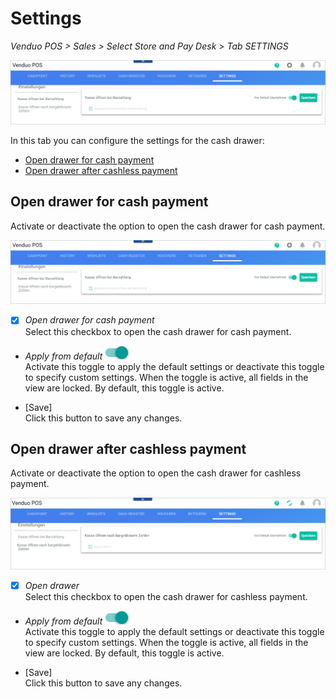 # Settings

*Venduo POS > Sales > Select Store and Pay Desk > Tab SETTINGS*

![Settings](../../Assets/Screenshots/POS/Sales/Settings/Settings.png "[Settings]")

In this tab you can configure the settings for the cash drawer:
- [Open drawer for cash payment](#open-drawer-for-cash-payment)
- [Open drawer after cashless payment](#open-drawer-after-cashless-payment)


## Open drawer for cash payment

Activate or deactivate the option to open the cash drawer for cash payment.

![Open drawer for cash payment](../../Assets/Screenshots/POS/Sales/Settings/Settings01.png "[Open drawer for cash payment]")

- [x] *Open drawer for cash payment*   
    Select this checkbox to open the cash drawer for cash payment.

- *Apply from default* ![Toggle](../../Assets/Icons/Toggle.png "[Toggle]")     
    Activate this toggle to apply the default settings or deactivate this toggle to specify custom settings. When the toggle is active, all fields in the view are locked. By default, this toggle is active.

- [Save]   
    Click this button to save any changes.



## Open drawer after cashless payment

Activate or deactivate the option to open the cash drawer for cashless payment.

![Open drawer after cashless payment](../../Assets/Screenshots/POS/Sales/Settings/Settings02.png "[Open drawer after cashless payment]")

- [x] *Open drawer*    
    Select this checkbox to open the cash drawer for cashless payment.

- *Apply from default* ![Toggle](../../Assets/Icons/Toggle.png "[Toggle]")     
    Activate this toggle to apply the default settings or deactivate this toggle to specify custom settings. When the toggle is active, all fields in the view are locked. By default, this toggle is active.

- [Save]   
    Click this button to save any changes.
